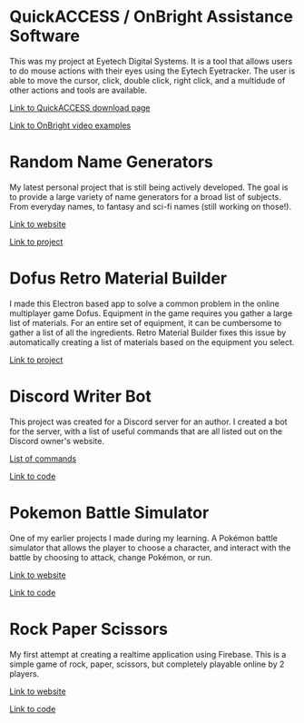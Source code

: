 # QuickACCESS / OnBright Assistance Software
This was my project at Eyetech Digital Systems. It is a tool that allows users to do mouse actions with their eyes using the Eytech Eyetracker. The user is able to move the cursor, click, double click, right click, and a multidude of other actions and tools are available. 

[Link to QuickACCESS download page](https://eyetechds.com/developer-corner/quickaccess-software/)

[Link to OnBright video examples](https://www.youtube.com/channel/UCprv-j_Q-qxdrTyMn5YBdiQ)

# Random Name Generators
My latest personal project that is still being actively developed. The goal is to provide a large variety of name generators for a broad list of subjects. From everyday names, to fantasy and sci-fi names (still working on those!).

[Link to website](http://www.random-name-generators.com)

[Link to project](https://github.com/Cdplourde/random-name-generators)

# Dofus Retro Material Builder
I made this Electron based app to solve a common problem in the online multiplayer game Dofus. Equipment in the game requires you gather a large list of materials. For an entire set of equipment, it can be cumbersome to gather a list of all the ingredients. Retro Material Builder fixes this issue by automatically creating a list of materials based on the equipment you select. 

[Link to project](https://github.com/Cdplourde/Dofus-Retro-Material-Builder)

# Discord Writer Bot
This project was created for a Discord server for an author. I created a bot for the server, with a list of useful commands that are all listed out on the Discord owner's website.

[List of commands](http://thecharactercomma.com/writer-bot-for-discord/)

[Link to code](https://github.com/Cdplourde/discord-writer-bot)

# Pokemon Battle Simulator
One of my earlier projects I made during my learning. A Pokémon battle simulator that allows the player to choose a character, and interact with the battle by choosing to attack, change Pokémon, or run.

[Link to website](https://cdplourde.github.io/Poke-BattleSim/)

[Link to code](https://github.com/Cdplourde/Poke-BattleSim)

# Rock Paper Scissors 
My first attempt at creating a realtime application using Firebase. This is a simple game of rock, paper, scissors, but completely playable online by 2 players. 

[Link to website](https://cdplourde.github.io/RPS-Multiplayer/)

[Link to code](https://github.com/Cdplourde/RPS-Multiplayer)
